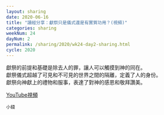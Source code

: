 ```yaml
---
layout: sharing
date: 2020-06-16
title: "讀經分享：獻祭只是儀式還是有實質功用？(視頻)"
categories: sharing
weekNum: 24
dayNum: 2
permalink: /sharing/2020/wk24-day2-sharing.html
cycle: 2020
---
```


獻祭的前提和基礎是除去人的罪，讓人可以觸摸到神的同在。  
獻祭儀式超越了可見和不可見的世界之間的隔離，定義了人的身份。  
獻祭向神獻上的禮物和服事，表達了對神的感恩和敬拜讚美。  

[YouTube視頻](https://youtu.be/xGCa1Hh1tus)

`小錢`
